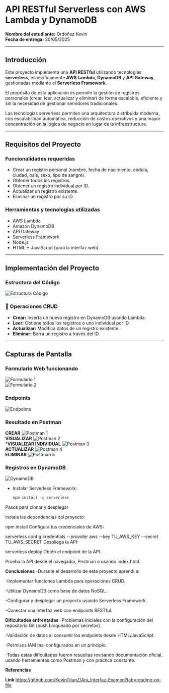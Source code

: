 # API RESTful Serverless con AWS Lambda y DynamoDB

**Nombre del estudiante:** Ordoñez Kevin  
**Fecha de entrega:** 30/05/2025

---

##  Introducción

Este proyecto implementa una **API RESTful** utilizando tecnologías **serverless**, específicamente **AWS Lambda**, **DynamoDB** y **API Gateway**, gestionadas mediante el **Serverless Framework**.

El propósito de esta aplicación es permitir la gestión de registros personales (crear, leer, actualizar y eliminar) de forma escalable, eficiente y sin la necesidad de gestionar servidores tradicionales.

Las tecnologías serverless permiten una arquitectura distribuida moderna, con escalabilidad automática, reducción de costos operativos y una mayor concentración en la lógica de negocio en lugar de la infraestructura.

---

## Requisitos del Proyecto

### Funcionalidades requeridas

- Crear un registro personal (nombre, fecha de nacimiento, cédula, ciudad, país, sexo, tipo de sangre).
- Obtener todos los registros.
- Obtener un registro individual por ID.
- Actualizar un registro existente.
- Eliminar un registro por su ID.

### Herramientas y tecnologías utilizadas

- AWS Lambda  
- Amazon DynamoDB  
- API Gateway  
- Serverless Framework  
- Node.js  
- HTML + JavaScript (para la interfaz web)

---

## Implementación del Proyecto

### Estructura del Código


![Estructura Código](https://i.imgur.com/XXXXX.png)



### 🔄 Operaciones CRUD

- **Crear:** Inserta un nuevo registro en DynamoDB usando Lambda.
- **Leer:** Obtiene todos los registros o uno individual por ID.
- **Actualizar:** Modifica datos de un registro existente.
- **Eliminar:** Borra un registro a través del ID.

---
## Capturas de Pantalla

### Formulario Web funcionando
![Formulario 1](https://i.imgur.com/2eRf7vg.png)  
![Formulario 2](https://i.imgur.com/TsPvQzy.png)

### Endpoints
![Endpoints](https://i.imgur.com/6Y22a6r.png)

### Resultado en Postman 
**CREAR**
![Postman 1](https://i.imgur.com/XvoSVkW.png)  
**VISUALIZAR**
![Postman 2](https://i.imgur.com/EzeB7Sx.png)  
***VISUALIZAR INDIVIDUAL**
![Postman 3](https://i.imgur.com/hfTCZmX.png)  
**ACTUALIZAR**
![Postman 4](https://i.imgur.com/5ho8fyh.png)  
**ELIMINAR**
![Postman 5](https://i.imgur.com/GPwyQ50.png)

### Registros en DynamoDB
![DynamoDB](https://i.imgur.com/lzOzl1r.png)

- Instalar Serverless Framework:
  ```bash
  npm install -g serverless


Pasos para clonar y desplegar



Instala las dependencias del proyecto:

npm install
Configura tus credenciales de AWS:

serverless config credentials --provider aws --key TU_AWS_KEY --secret TU_AWS_SECRET
Despliega la API:

serverless deploy
Obtén el endpoint de la API.

Prueba la API desde el navegador, Postman o usando index.html.

**Conclusiones**
-Durante el desarrollo de este proyecto aprendí a:

-Implementar funciones Lambda para operaciones CRUD.

-Utilizar DynamoDB como base de datos NoSQL.

-Configurar y desplegar un proyecto usando Serverless Framework.

-Conectar una interfaz web con endpoints RESTful.

**Dificultades enfrentadas**
-Problemas iniciales con la configuración del repositorio Git (push bloqueado por secretos).

-Validación de datos al consumir los endpoints desde HTML/JavaScript.

-Permisos IAM mal configurados en un principio.

-Todas estas dificultades fueron resueltas revisando documentación oficial, usando herramientas como Postman y con práctica constante.


 **Referencias**


**Link**
https://github.com/KevinTitanZ/Api_Interfaz-Examen?tab=readme-ov-file